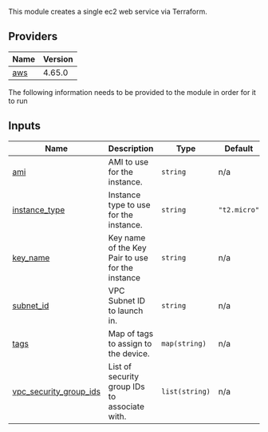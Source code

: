 This module creates a single ec2 web service via Terraform.
## Providers

| Name | Version |
|------|---------|
| <a name="provider_aws"></a> [aws](#provider\_aws) | 4.65.0 |

The following information needs to be provided to the module in order for it to run

## Inputs

| Name | Description | Type | Default | Required |
|------|-------------|------|---------|:--------:|
| <a name="input_ami"></a> [ami](#input\_ami) | AMI to use for the instance. | `string` | n/a | yes |
| <a name="input_instance_type"></a> [instance\_type](#input\_instance\_type) | Instance type to use for the instance. | `string` | `"t2.micro"` | no |
| <a name="input_key_name"></a> [key\_name](#input\_key\_name) | Key name of the Key Pair to use for the instance | `string` | n/a | yes |
| <a name="input_subnet_id"></a> [subnet\_id](#input\_subnet\_id) | VPC Subnet ID to launch in. | `string` | n/a | yes |
| <a name="input_tags"></a> [tags](#input\_tags) | Map of tags to assign to the device. | `map(string)` | n/a | yes |
| <a name="input_vpc_security_group_ids"></a> [vpc\_security\_group\_ids](#input\_vpc\_security\_group\_ids) | List of security group IDs to associate with. | `list(string)` | n/a | yes |
